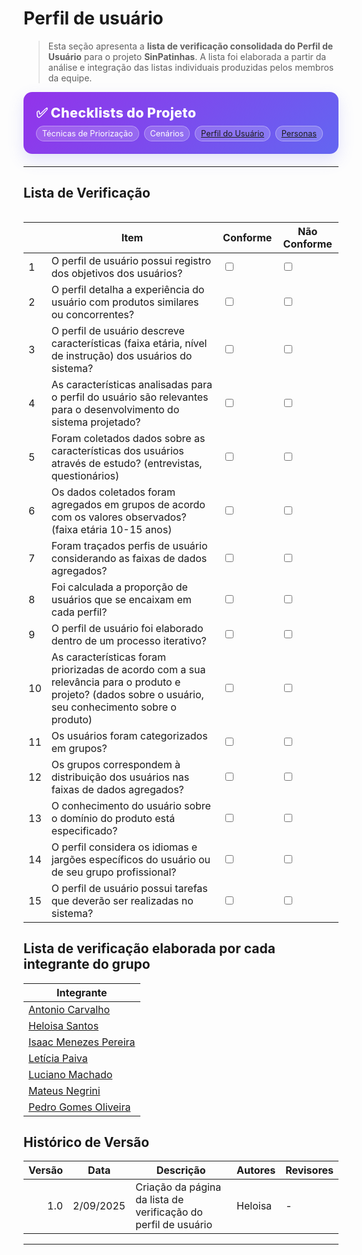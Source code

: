 # Perfil de usuário

> Esta seção apresenta a **lista de verificação consolidada do Perfil de Usuário** para o projeto **SinPatinhas**. A lista foi elaborada a partir da análise e integração das listas individuais produzidas pelos membros da equipe.

<div class="plan-hero">
  <div class="plan-hero__title">✅ Checklists do Projeto</div>
  <div class="plan-hero__chips">
    <span class="chip">Técnicas de Priorização</span>
    <span class="chip">Cenários</span>
    <a href="lista_verificacao_perfil_usuario.md" class="chip">Perfil do Usuário</a>
    <a href="lista_personas.md" class="chip">Personas</a>
  </div>
</div>

---

## Lista de Verificação

<div class="plan-grid">


</div>

<table>
    <thead>
        <tr>
            <th></th>
            <th>Item</th>
            <th>Conforme</th>
            <th>Não Conforme</th>
        </tr>
    </thead>
    <tbody>
        <tr>
            <td>1</td>
            <td>O perfil de usuário possui registro dos objetivos dos usuários?</td>
            <td><input type="checkbox" name="conforme1"></td>
            <td><input type="checkbox" name="nao_conforme1"></td>
        </tr>
        <tr>
            <td>2</td>
            <td>O perfil detalha a experiência do usuário com produtos similares ou concorrentes?</td>
            <td><input type="checkbox" name="conforme2"></td>
            <td><input type="checkbox" name="nao_conforme2"></td>
        </tr>
        <tr>
            <td>3</td>
            <td>O perfil de usuário descreve características (faixa etária, nível de instrução) dos usuários do sistema?</td>
            <td><input type="checkbox" name="conforme3"></td>
            <td><input type="checkbox" name="nao_conforme3"></td>
        </tr>
        <tr>
            <td>4</td>
            <td>As características analisadas para o perfil do usuário são relevantes para o desenvolvimento do sistema projetado?</td>
            <td><input type="checkbox" name="conforme4"></td>
            <td><input type="checkbox" name="nao_conforme4"></td>
        </tr>
        <tr>
            <td>5</td>
            <td>Foram coletados dados sobre as características dos usuários através de estudo? (entrevistas, questionários)</td>
            <td><input type="checkbox" name="conforme5"></td>
            <td><input type="checkbox" name="nao_conforme5"></td>
        </tr>
        <tr>
            <td>6</td>
            <td>Os dados coletados foram agregados em grupos de acordo com os valores observados? (faixa etária 10-15 anos)</td>
            <td><input type="checkbox" name="conforme6"></td>
            <td><input type="checkbox" name="nao_conforme6"></td>
        </tr>
        <tr>
            <td>7</td>
            <td>Foram traçados perfis de usuário considerando as faixas de dados agregados?</td>
            <td><input type="checkbox" name="conforme7"></td>
            <td><input type="checkbox" name="nao_conforme7"></td>
        </tr>
        <tr>
            <td>8</td>
            <td>Foi calculada a proporção de usuários que se encaixam em cada perfil?</td>
            <td><input type="checkbox" name="conforme8"></td>
            <td><input type="checkbox" name="nao_conforme8"></td>
        </tr>
        <tr>
            <td>9</td>
            <td>O perfil de usuário foi elaborado dentro de um processo iterativo?</td>
            <td><input type="checkbox" name="conforme9"></td>
            <td><input type="checkbox" name="nao_conforme9"></td>
        </tr>
        <tr>
            <td>10</td>
            <td>As características foram priorizadas de acordo com a sua relevância para o produto e projeto? (dados sobre o usuário, seu conhecimento sobre o produto)</td>
            <td><input type="checkbox" name="conforme10"></td>
            <td><input type="checkbox" name="nao_conforme10"></td>
        </tr>
        <tr>
            <td>11</td>
            <td>Os usuários foram categorizados em grupos?</td>
            <td><input type="checkbox" name="conforme11"></td>
            <td><input type="checkbox" name="nao_conforme11"></td>
        </tr>
        <tr>
            <td>12</td>
            <td>Os grupos correspondem à distribuição dos usuários nas faixas de dados agregados?</td>
            <td><input type="checkbox" name="conforme12"></td>
            <td><input type="checkbox" name="nao_conforme12"></td>
        </tr>
        <tr>
            <td>13</td>
            <td>O conhecimento do usuário sobre o domínio do produto está especificado?</td>
            <td><input type="checkbox" name="conforme13"></td>
            <td><input type="checkbox" name="nao_conforme13"></td>
        </tr>
        <tr>
            <td>14</td>
            <td>O perfil considera os idiomas e jargões específicos do usuário ou de seu grupo profissional? </td>
            <td><input type="checkbox" name="conforme14"></td>
            <td><input type="checkbox" name="nao_conforme14"></td>
        </tr>
        <tr>
            <td>15</td>
            <td>O perfil de usuário possui tarefas que deverão ser realizadas no sistema?</td>
            <td><input type="checkbox" name="conforme15"></td>
            <td><input type="checkbox" name="nao_conforme15"></td>
        </tr>
    </tbody>
</table>


## Lista de verificação elaborada por cada integrante do grupo

| Integrante |
|------------|
| [Antonio Carvalho]() |
| [Heloisa Santos](https://docs.google.com/document/d/1_17Gd6IwQEBumfZFkrqFcfNF8LkH3qTYbXeTQScUqBU/edit?usp=sharing) |
| [Isaac Menezes Pereira]() |
| [Letícia Paiva]() |
| [Luciano Machado]() |
| [Mateus Negrini]() |
| [Pedro Gomes Oliveira]() |

## Histórico de Versão

| Versão | Data       | Descrição                                   | Autores  | Revisores |
|-------:|------------|----------------------------------------------|----------|-----------|
| 1.0    | 2/09/2025 | Criação da página da lista de verificação do perfil de usuário   | Heloisa  | -         |

---

<style>
:root{
  --sp-blue: #3766ae;      
  --sp-blue-600:#2f5a9b;
  --sp-blue-100:#e8f0fb;
  --muted: #475569;
  --bg-card: #ffffff;
  --ring: rgba(55,102,174,.25);
}

/* ====== Hero ====== */
.plan-hero{
  background: linear-gradient(135deg, #9333ea 0%, #6366f1 100%);
  border-radius: 14px;
  padding: 1.25rem 1.25rem;
  color: #fff;
  margin: .5rem 0 1.25rem;
  box-shadow: 0 10px 24px rgba(99,102,241,.18);
}
.plan-hero__title{
  font-size: 1.35rem;
  font-weight: 800;
  letter-spacing: .3px;
}
.plan-hero__chips{ margin-top: .5rem; display:flex; gap:.5rem; flex-wrap: wrap; }
.chip{
  font-size: .8rem;
  background: rgba(255,255,255,.18);
  border: 1px solid rgba(255,255,255,.35);
  padding: .25rem .55rem;
  border-radius: 999px;
  backdrop-filter: blur(2px);
}

/* ====== Grid ====== */
.plan-grid{
  display: grid;
  grid-template-columns: repeat(auto-fit, minmax(240px, 1fr));
  gap: 16px;
  align-items: stretch;
}

/* ====== Card ====== */
.card{
  display: block;
  text-decoration: none !important;
  background: var(--bg-card);
  border: 1px solid #e5e7eb;
  border-radius: 14px;
  padding: 16px 16px 14px;
  box-shadow: 0 2px 12px rgba(0,0,0,.04);
  transition: transform .2s ease, box-shadow .2s ease, border-color .2s ease;
  position: relative;
}
.card::before{
  content:"";
  position:absolute; inset:0;
  border-radius: 14px;
  padding:1px;
  background: linear-gradient(135deg, #8b5cf6 0%, #6366f1 100%);
  -webkit-mask: linear-gradient(#000 0 0) content-box, linear-gradient(#000 0 0);
  -webkit-mask-composite: xor; mask-composite: exclude;
  opacity:.0; transition: opacity .2s ease;
}
.card:hover{
  transform: translateY(-4px);
  box-shadow: 0 10px 22px rgba(0,0,0,.10);
  border-color: transparent;
}
.card:hover::before{ opacity: .9; }

.card__icon{
  width: 46px; height: 46px;
  border-radius: 12px;
  background: var(--sp-blue-100);
  display:grid; place-items:center;
  font-size: 1.35rem;
  margin-bottom: 10px;
  color: var(--sp-blue);
  box-shadow: inset 0 0 0 1px rgba(55,102,174,.12);
}
.card__title{
  font-weight: 700;
  font-size: 1.05rem;
  margin-bottom: 4px;
  color: #0f172a;
}
.card__desc{
  color: var(--muted);
  font-size: .95rem;
  line-height: 1.35;
}
</style>
